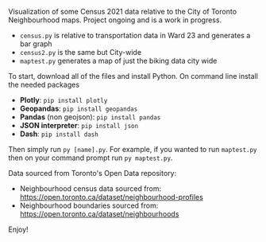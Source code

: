 Visualization of some Census 2021 data relative to the City of Toronto Neighbourhood maps. Project ongoing and is a work in progress.

* `census.py` is relative to transportation data in Ward 23 and generates a bar graph
* `census2.py` is the same but City-wide
* `maptest.py` generates a map of just the biking data city wide

To start, download all of the files and install Python. On command line install the needed packages
* **Plotly**: `pip install plotly`
* **Geopandas**: `pip install geopandas`
* **Pandas** (non geojson): `pip install pandas`
* **JSON interpreter**: `pip install json`
* **Dash**: `pip install dash`

Then simply run `py [name].py`. For example, if you wanted to run `maptest.py` then on your command prompt run `py maptest.py`.

Data sourced from Toronto's Open Data repository:
* Neighbourhood census data sourced from: https://open.toronto.ca/dataset/neighbourhood-profiles
* Neighbourhood boundaries sourced from: https://open.toronto.ca/dataset/neighbourhoods

Enjoy! 
